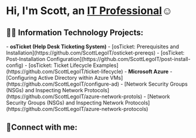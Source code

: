 
<h1>Hi, I'm Scott, an <a href="https://linkedin.com/in/Josh">IT Professional</a>☺</h1>
<h2>👨‍💻 Information Technology Projects:</h2>
- <b>osTicket (Help Desk Ticketing System)</b>
  - [osTicket: Prerequisites and Installation](https://github.com/ScottLegoIT/osticket-prereqs)
  - [osTicket: Post-Installation Configuration](https://github.com/ScottLegoIT/post-install-config)
  - [osTicket: Ticket Lifecycle Examples](https://github.com/ScottLegoIT/ticket-lifecycle)
- <b>Microsoft Azure</b>
  - [Configuring  Active Directory within Azure VMs](https://github.com/ScottLegoIT/configure-ad)
  - [Network Security Groups (NSGs) and Inspecting Network Protocols](https://github.com/ScottLegoIT/azure-network-protols)
  - [Network Security Groups (NSGs) and Inspecting Network Protocols](https://github.com/ScottLegoIT/azure-network-protocols)

<h2>🤳Connect with me:</h2>
